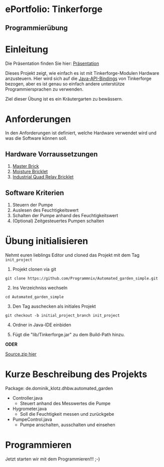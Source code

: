 
# ePortfolio: Tinkerforge
## Programmierübung

# Einleitung

Die Präsentation finden Sie hier: [Präsentation](https://docs.google.com/presentation/d/1ga7UCL06HEAiya0m1iGdhdYJRIMx_e2CzU5-GaaTcLM/edit?usp=sharing)

Dieses Projekt zeigt, wie einfach es ist mit Tinkerforge-Modulen Hardware anzusteuern. Hier wird sich auf die [Java-API-Bindings](www.tinkerforge.com/de/doc/Software/API_Bindings_Java.html) von Tinkerforge bezogen, aber es ist genau so einfach andere unterstütze Programmiersprachen zu verwenden.

Ziel dieser Übung ist es ein Kräutergarten zu bewässern.

# Anforderungen

In den Anforderungen ist definiert, welche Hardware verwendet wird und was die Software können soll.

## Hardware Vorraussetzungen

1. [Master Brick](http://www.tinkerforge.com/de/doc/Hardware/Bricks/Master_Brick.html)
2. [Moisture Bricklet](http://www.tinkerforge.com/de/doc/Hardware/Bricklets/Moisture.html)
3. [Industrial Quad Relay Bricklet](http://www.tinkerforge.com/de/doc/Hardware/Bricklets/Industrial_Quad_Relay.html)

## Software Kriterien

1. Steuern der Pumpe
2. Auslesen des Feuchtigkeitswert
3. Schalten der Pumpe anhand des Feuchtigkeitswert
4. (Optional) Zeitgesteuertes Pumpen schalten

# Übung initialisieren

Nehmt euren lieblings Editor und cloned das Projekt mit dem Tag `init_project`

1. Projekt clonen via git


`git clone https://github.com/Programmnix/Automated_garden_simple.git`

2. Ins Verzeichniss wechseln

`cd Automated_garden_simple`

3. Den Tag auschecken als initiales Projekt

`git checkout -b initial_project_branch init_project`

4. Ordner in Java-IDE einbiden

5. Fügt die "lib/Tinkerforge.jar" zu dem Build-Path hinzu.


**ODER**

[Source.zip hier](https://github.com/Programmnix/Automated_garden_simple/archive/init_project.zip)


# Kurze Beschreibung des Projekts

Package: de.dominik_klotz.dhbw.automated_garden

* Controller.java
  * Steuert anhand des Messwertes die Pumpe	
* Hygrometer.java
  * Soll die Feuchtigkeit messen und zurückgebe
* PumpeControl.java
   * Pumpe anschalten, ausschalten und einsehen
   

# Programmieren

Jetzt starten wir mit dem Programmieren!!! ;-)





